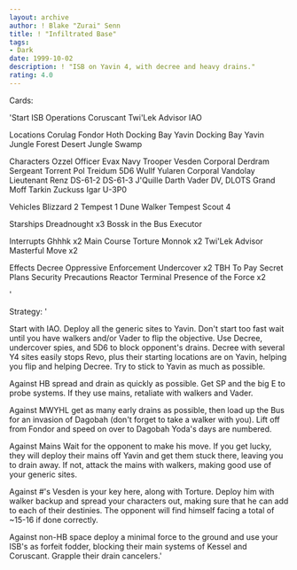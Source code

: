 ```yaml
---
layout: archive
author: ! Blake "Zurai" Senn
title: ! "Infiltrated Base"
tags:
- Dark
date: 1999-10-02
description: ! "ISB on Yavin 4, with decree and heavy drains."
rating: 4.0
---
```

Cards: 

'Start
ISB Operations
Coruscant
Twi'Lek Advisor
IAO

Locations
Corulag
Fondor
Hoth Docking Bay
Yavin Docking Bay
Yavin Jungle
Forest
Desert
Jungle
Swamp

Characters
Ozzel
Officer Evax
Navy Trooper Vesden
Corporal Derdram
Sergeant Torrent
Pol Treidum
5D6
Wullf Yularen
Corporal Vandolay
Lieutenant Renz
DS-61-2
DS-61-3
J'Quille
Darth Vader
DV, DLOTS
Grand Moff Tarkin
Zuckuss
Igar
U-3P0

Vehicles
Blizzard 2
Tempest 1
Dune Walker
Tempest Scout 4

Starships
Dreadnought x3
Bossk in the Bus
Executor

Interrupts
Ghhhk x2
Main Course
Torture
Monnok x2
Twi'Lek Advisor
Masterful Move x2

Effects
Decree
Oppressive Enforcement
Undercover x2
TBH To Pay
Secret Plans
Security Precautions
Reactor Terminal
Presence of the Force x2

'

Strategy: '

Start with IAO. Deploy all the generic sites to Yavin. Don't start too fast wait until you have walkers and/or Vader to flip the objective. Use Decree, undercover spies, and 5D6 to block opponent's drains. Decree with several Y4 sites easily stops Revo, plus their starting locations are on Yavin, helping you flip and helping Decree. Try to stick to Yavin as much as possible.

Against HB spread and drain as quickly as possible. Get SP and the big E to probe systems. If they use mains, retaliate with walkers and Vader.

Against MWYHL get as many early drains as possible, then load up the Bus for an invasion of Dagobah (don't forget to take a walker with you). Lift off from Fondor and speed on over to Dagobah Yoda's days are numbered.

Against Mains Wait for the opponent to make his move. If you get lucky, they will deploy their mains off Yavin and get them stuck there, leaving
you to drain away. If not, attack the mains with walkers, making good use of your generic sites.

Against #'s Vesden is your key here, along with Torture. Deploy him with walker backup and spread your characters out, making sure that he can add to each of their destinies. The opponent will find himself facing a total of ~15-16 if done correctly.

Against non-HB space deploy a minimal force to the ground and use your ISB's as forfeit fodder, blocking their main systems of Kessel and Coruscant. Grapple their drain cancelers.'
